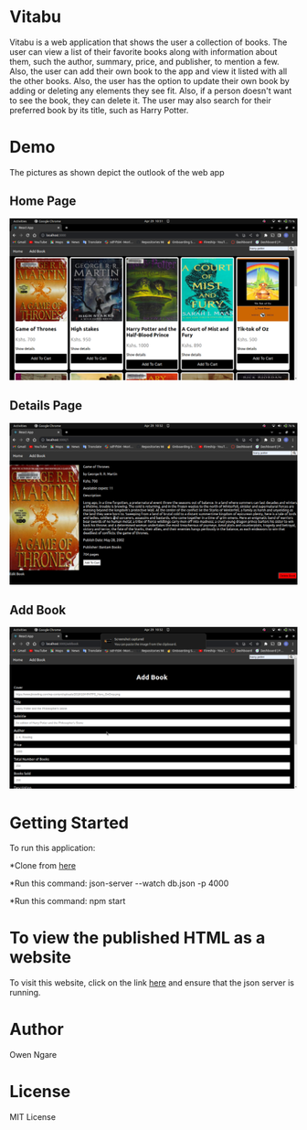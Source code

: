 # Vitabu #
Vitabu is a web application that shows the user a collection of books. The user can view a list of their favorite books along with information about them, such the author, summary, price, and publisher, to mention a few. Also, the user can add their own book to the app and view it listed with all the other books. Also, the user has the option to update their own book by adding or deleting any elements they see fit. Also, if a person doesn't want to see the book, they can delete it. The user may also search for their preferred book by its title, such as Harry Potter.

# Demo #
The pictures as shown depict the outlook of the web app
## Home Page ##
![Home Page](./media/Homepage.png)

## Details Page ##
![Show Details](./media/Detailspage.png)

## Add Book ##
![Add Book](./media/AddBook.png)




# Getting Started #
To run this application:

*Clone from [here](https://github.com/Ngaremaina/Vitabu)

*Run this command: json-server --watch db.json -p 4000

*Run this command: npm start

# To view the published HTML as a website #
To visit this website, click on the link [here](https://vitabuapp.netlify.app/) and ensure that the json server is running.


# Author #
Owen Ngare

# License #
MIT License

